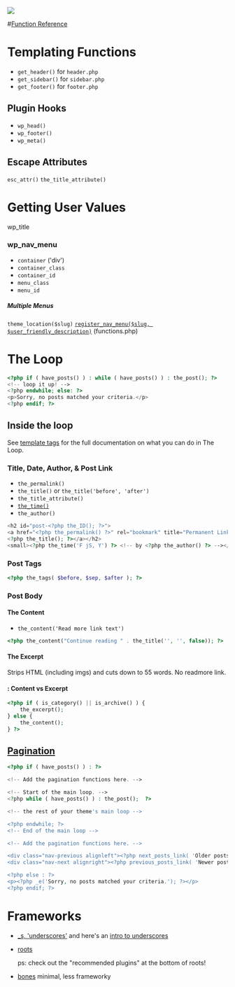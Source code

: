 ![](http://codex.wordpress.org/images/1/18/Template_Hierarchy.png)


#[Function Reference](http://codex.wordpress.org/Function_Reference)


# Templating Functions


* `get_header()` for `header.php`
* `get_sidebar()` for `sidebar.php`
* `get_footer()` for `footer.php`


## Plugin Hooks

* `wp_head()`
* `wp_footer()`
* `wp_meta()`


## Escape Attributes

`esc_attr()`
`the_title_attribute()`

# Getting User Values

wp_title    

### wp_nav_menu

* `container` ('div')
* `container_class`
* `container_id`
* `menu_class`
* `menu_id`

##### Multiple Menus

`theme_location($slug)`
[`register_nav_menu($slug, $user_friendly_description)`](http://codex.wordpress.org/Function_Reference/register_nav_menu) (functions.php)


# The Loop

```php
<?php if ( have_posts() ) : while ( have_posts() ) : the_post(); ?>
<!-- loop it up! -->
<?php endwhile; else: ?>
<p>Sorry, no posts matched your criteria.</p>
<?php endif; ?>
```

## Inside the loop

See [template tags](http://codex.wordpress.org/Template_Tags) for the full documentation on what you can do in The Loop.

### Title, Date, Author, & Post Link


* `the_permalink()`
* `the_title()` or `the_title('before', 'after')`
* `the_title_attribute()`
* [`the_time()`](http://codex.wordpress.org/Function_Reference/the_time)
* `the_author()`

```php
<h2 id="post-<?php the_ID(); ?>">
<a href="<?php the_permalink() ?>" rel="bookmark" title="Permanent Link to <?php the_title_attribute(); ?>">
<?php the_title(); ?></a></h2>
<small><?php the_time('F jS, Y') ?> <!-- by <?php the_author() ?> --></small>
```

### Post Tags

```php
<?php the_tags( $before, $sep, $after ); ?> 
```


### Post Body

#### The Content

* `the_content('Read more link text')`

```php
<?php the_content("Continue reading " . the_title('', '', false)); ?>
```

#### The Excerpt
Strips HTML (including imgs) and cuts down to 55 words. No readmore link.



#### <!--More--> : Content vs Excerpt

```php
<?php if ( is_category() || is_archive() ) {
	the_excerpt();
} else {
	the_content();
} ?>
```


## [Pagination](http://codex.wordpress.org/Pagination)



```php
<?php if ( have_posts() ) : ?>

<!-- Add the pagination functions here. -->

<!-- Start of the main loop. -->
<?php while ( have_posts() ) : the_post();  ?>

<!-- the rest of your theme's main loop -->

<?php endwhile; ?>
<!-- End of the main loop -->

<!-- Add the pagination functions here. -->

<div class="nav-previous alignleft"><?php next_posts_link( 'Older posts' ); ?></div>
<div class="nav-next alignright"><?php previous_posts_link( 'Newer posts' ); ?></div>

<?php else : ?>
<p><?php _e('Sorry, no posts matched your criteria.'); ?></p>
<?php endif; ?>
```




# Frameworks

* [_s, 'underscores'](http://underscores.me/) and here's an [intro to underscores](http://wptavern.com/introduction-to-underscores-a-wordpress-starter-theme-with-konstantin-obenland)
* [roots](http://roots.io/starter-theme/)
    
    ps: check out the "recommended plugins" at the bottom of roots!
    
* [bones](http://themble.com/bones/) minimal, less frameworky